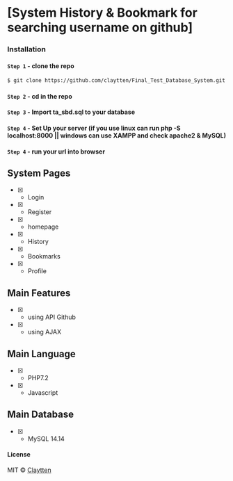 # [System History & Bookmark for searching username on github]

### Installation

#### `Step 1` - clone the repo

```bash
$ git clone https://github.com/claytten/Final_Test_Database_System.git
```

#### `Step 2` - cd in the repo

#### `Step 3` - Import ta_sbd.sql to your database

#### `Step 4` - Set Up your server (if you use linux can run php -S localhost:8000 || windows can use XAMPP and check apache2 & MySQL)

#### `Step 4` - run your url into browser


## System Pages

- [x] - Login

- [x] - Register

- [x] - homepage

- [x] - History

- [x] - Bookmarks

- [x] - Profile

## Main Features

- [x] - using API Github
- [x] - using AJAX

## Main Language
- [x] - PHP7.2
- [x] - Javascript

## Main Database
- [x] - MySQL 14.14

#### License

MIT © [Claytten](https://github.com/claytten)
